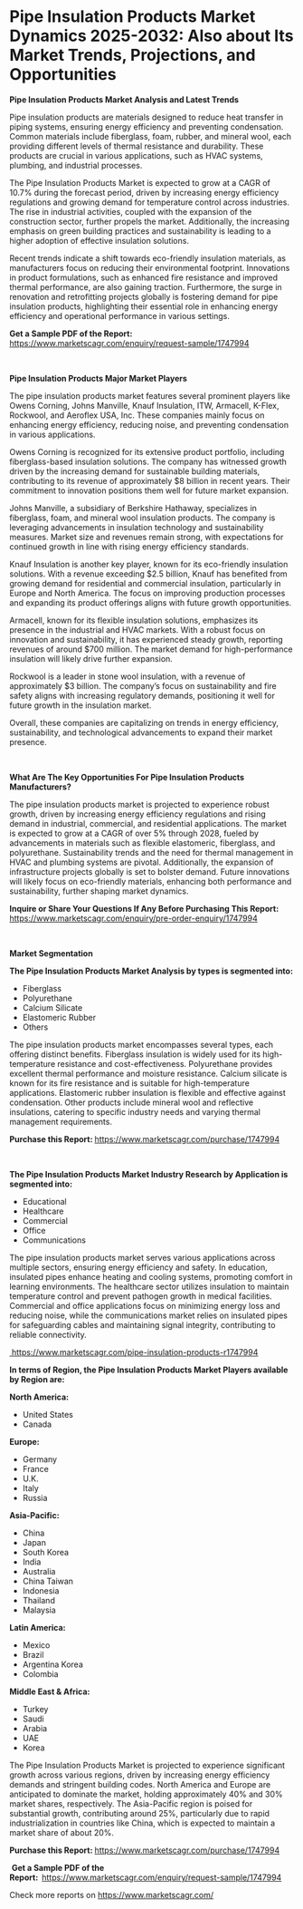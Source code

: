 <p><h1>Pipe Insulation Products Market Dynamics 2025-2032: Also about Its Market Trends, Projections, and Opportunities</h1></p><p><strong>Pipe Insulation Products Market Analysis and Latest Trends</strong></p>
<p><p>Pipe insulation products are materials designed to reduce heat transfer in piping systems, ensuring energy efficiency and preventing condensation. Common materials include fiberglass, foam, rubber, and mineral wool, each providing different levels of thermal resistance and durability. These products are crucial in various applications, such as HVAC systems, plumbing, and industrial processes.</p><p>The Pipe Insulation Products Market is expected to grow at a CAGR of 10.7% during the forecast period, driven by increasing energy efficiency regulations and growing demand for temperature control across industries. The rise in industrial activities, coupled with the expansion of the construction sector, further propels the market. Additionally, the increasing emphasis on green building practices and sustainability is leading to a higher adoption of effective insulation solutions.</p><p>Recent trends indicate a shift towards eco-friendly insulation materials, as manufacturers focus on reducing their environmental footprint. Innovations in product formulations, such as enhanced fire resistance and improved thermal performance, are also gaining traction. Furthermore, the surge in renovation and retrofitting projects globally is fostering demand for pipe insulation products, highlighting their essential role in enhancing energy efficiency and operational performance in various settings.</p></p>
<p><strong>Get a Sample PDF of the Report:&nbsp;</strong> <a href="https://www.marketscagr.com/enquiry/request-sample/1747994?utm_campaign=2892&utm_medium=2&utm_source=Github&utm_content=ia&utm_term=01042025&utm_id=pipe-insulation-products">https://www.marketscagr.com/enquiry/request-sample/1747994</a></p>
<p>&nbsp;</p>
<p><strong>Pipe Insulation Products Major Market Players</strong></p>
<p><p>The pipe insulation products market features several prominent players like Owens Corning, Johns Manville, Knauf Insulation, ITW, Armacell, K-Flex, Rockwool, and Aeroflex USA, Inc. These companies mainly focus on enhancing energy efficiency, reducing noise, and preventing condensation in various applications.</p><p>Owens Corning is recognized for its extensive product portfolio, including fiberglass-based insulation solutions. The company has witnessed growth driven by the increasing demand for sustainable building materials, contributing to its revenue of approximately $8 billion in recent years. Their commitment to innovation positions them well for future market expansion.</p><p>Johns Manville, a subsidiary of Berkshire Hathaway, specializes in fiberglass, foam, and mineral wool insulation products. The company is leveraging advancements in insulation technology and sustainability measures. Market size and revenues remain strong, with expectations for continued growth in line with rising energy efficiency standards.</p><p>Knauf Insulation is another key player, known for its eco-friendly insulation solutions. With a revenue exceeding $2.5 billion, Knauf has benefited from growing demand for residential and commercial insulation, particularly in Europe and North America. The focus on improving production processes and expanding its product offerings aligns with future growth opportunities.</p><p>Armacell, known for its flexible insulation solutions, emphasizes its presence in the industrial and HVAC markets. With a robust focus on innovation and sustainability, it has experienced steady growth, reporting revenues of around $700 million. The market demand for high-performance insulation will likely drive further expansion.</p><p>Rockwool is a leader in stone wool insulation, with a revenue of approximately $3 billion. The company’s focus on sustainability and fire safety aligns with increasing regulatory demands, positioning it well for future growth in the insulation market. </p><p>Overall, these companies are capitalizing on trends in energy efficiency, sustainability, and technological advancements to expand their market presence.</p></p>
<p>&nbsp;</p>
<p><strong>What Are The Key Opportunities For Pipe Insulation Products Manufacturers?</strong></p>
<p><p>The pipe insulation products market is projected to experience robust growth, driven by increasing energy efficiency regulations and rising demand in industrial, commercial, and residential applications. The market is expected to grow at a CAGR of over 5% through 2028, fueled by advancements in materials such as flexible elastomeric, fiberglass, and polyurethane. Sustainability trends and the need for thermal management in HVAC and plumbing systems are pivotal. Additionally, the expansion of infrastructure projects globally is set to bolster demand. Future innovations will likely focus on eco-friendly materials, enhancing both performance and sustainability, further shaping market dynamics.</p></p>
<p><strong>Inquire or Share Your Questions If Any Before Purchasing This Report:</strong> <a href="https://www.marketscagr.com/enquiry/pre-order-enquiry/1747994?utm_campaign=2892&utm_medium=2&utm_source=Github&utm_content=ia&utm_term=01042025&utm_id=pipe-insulation-products">https://www.marketscagr.com/enquiry/pre-order-enquiry/1747994</a></p>
<p>&nbsp;</p>
<p><strong>Market Segmentation</strong></p>
<p><strong>The Pipe Insulation Products Market Analysis by types is segmented into:</strong></p>
<p><ul><li>Fiberglass</li><li>Polyurethane</li><li>Calcium Silicate</li><li>Elastomeric Rubber</li><li>Others</li></ul></p>
<p><p>The pipe insulation products market encompasses several types, each offering distinct benefits. Fiberglass insulation is widely used for its high-temperature resistance and cost-effectiveness. Polyurethane provides excellent thermal performance and moisture resistance. Calcium silicate is known for its fire resistance and is suitable for high-temperature applications. Elastomeric rubber insulation is flexible and effective against condensation. Other products include mineral wool and reflective insulations, catering to specific industry needs and varying thermal management requirements.</p></p>
<p><strong>Purchase this Report:&nbsp;</strong><a href="https://www.marketscagr.com/purchase/1747994?utm_campaign=2892&utm_medium=2&utm_source=Github&utm_content=ia&utm_term=01042025&utm_id=pipe-insulation-products">https://www.marketscagr.com/purchase/1747994</a></p>
<p>&nbsp;</p>
<p><strong>The Pipe Insulation Products Market Industry Research by Application is segmented into:</strong></p>
<p><ul><li>Educational</li><li>Healthcare</li><li>Commercial</li><li>Office</li><li>Communications</li></ul></p>
<p><p>The pipe insulation products market serves various applications across multiple sectors, ensuring energy efficiency and safety. In education, insulated pipes enhance heating and cooling systems, promoting comfort in learning environments. The healthcare sector utilizes insulation to maintain temperature control and prevent pathogen growth in medical facilities. Commercial and office applications focus on minimizing energy loss and reducing noise, while the communications market relies on insulated pipes for safeguarding cables and maintaining signal integrity, contributing to reliable connectivity.</p></p>
<p><a href="https://www.marketscagr.com/pipe-insulation-products-r1747994?utm_campaign=2892&utm_medium=2&utm_source=Github&utm_content=ia&utm_term=01042025&utm_id=pipe-insulation-products">&nbsp;https://www.marketscagr.com/pipe-insulation-products-r1747994</a></p>
<p><strong>In terms of Region, the Pipe Insulation Products Market Players available by Region are:</strong></p>
<p>
    <p> <strong> North America: </strong>
        <ul>
            <li>United States</li>
            <li>Canada</li>
        </ul>
        </p> 
    <p> <strong> Europe: </strong>
        <ul>
            <li>Germany</li>
            <li>France</li>
            <li>U.K.</li>
            <li>Italy</li>
            <li>Russia</li>
        </ul>
        </p> 
    <p> <strong> Asia-Pacific: </strong>
        <ul>
            <li>China</li>
            <li>Japan</li>
            <li>South Korea</li>
            <li>India</li>
            <li>Australia</li>
            <li>China Taiwan</li>
            <li>Indonesia</li>
            <li>Thailand</li>
            <li>Malaysia</li>
        </ul>
        </p> 
    <p> <strong> Latin America: </strong>
        <ul>
            <li>Mexico</li>
            <li>Brazil</li>
            <li>Argentina Korea</li>
            <li>Colombia</li>
        </ul>
        </p> 
    <p> <strong> Middle East & Africa: </strong>
        <ul>
            <li>Turkey</li>
            <li>Saudi</li>
            <li>Arabia</li>
            <li>UAE</li>
            <li>Korea</li>
        </ul>
    </p>
    </p>
<p><p>The Pipe Insulation Products Market is projected to experience significant growth across various regions, driven by increasing energy efficiency demands and stringent building codes. North America and Europe are anticipated to dominate the market, holding approximately 40% and 30% market shares, respectively. The Asia-Pacific region is poised for substantial growth, contributing around 25%, particularly due to rapid industrialization in countries like China, which is expected to maintain a market share of about 20%.</p></p>
<p><strong>Purchase this Report: </strong><a href="https://www.marketscagr.com/purchase/1747994?utm_campaign=2892&utm_medium=2&utm_source=Github&utm_content=ia&utm_term=01042025&utm_id=pipe-insulation-products">https://www.marketscagr.com/purchase/1747994</a></p>
<p>&nbsp;<strong>Get a Sample PDF of the Report:&nbsp;&nbsp;</strong><a href="https://www.marketscagr.com/enquiry/request-sample/1747994?utm_campaign=2892&utm_medium=2&utm_source=Github&utm_content=ia&utm_term=01042025&utm_id=pipe-insulation-products">https://www.marketscagr.com/enquiry/request-sample/1747994</a></p>
<p><strong></strong></p>
<p>Check more reports on <a href="https://www.marketscagr.com/?utm_campaign=2892&utm_medium=2&utm_source=Github&utm_content=ia&utm_term=01042025&utm_id=pipe-insulation-products">https://www.marketscagr.com/</a></p>